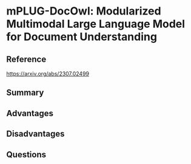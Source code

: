 # mPLUG-DocOwl: Modularized Multimodal Large Language Model for Document Understanding
## Reference

https://arxiv.org/abs/2307.02499

## Summary

## Advantages

## Disadvantages

## Questions
